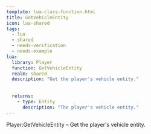 ```yaml
---
template: lua-class-function.html
title: GetVehicleEntity
icon: lua-shared
tags:
  - lua
  - shared
  - needs-verification
  - needs-example
lua:
  library: Player
  function: GetVehicleEntity
  realm: shared
  description: "Get the player's vehicle entity."
  
  
  returns:
    - type: Entity
      description: "The player's vehicle entity."
---
```


<div class="lua__search__keywords">
Player:GetVehicleEntity &#x2013; Get the player's vehicle entity.
</div>
